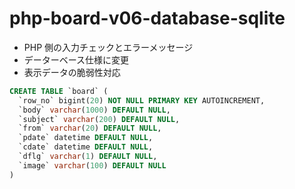 # php-board-v06-database-sqlite

- PHP 側の入力チェックとエラーメッセージ
- データーベース仕様に変更
- 表示データの脆弱性対応

```sql
CREATE TABLE `board` (
  `row_no` bigint(20) NOT NULL PRIMARY KEY AUTOINCREMENT,
  `body` varchar(1000) DEFAULT NULL,
  `subject` varchar(200) DEFAULT NULL,
  `from` varchar(20) DEFAULT NULL,
  `pdate` datetime DEFAULT NULL,
  `cdate` datetime DEFAULT NULL,
  `dflg` varchar(1) DEFAULT NULL,
  `image` varchar(100) DEFAULT NULL
)
```

